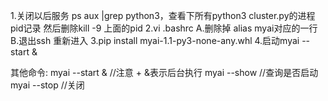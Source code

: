 1.关闭以后服务
ps aux |grep python3，查看下所有python3 cluster.py的进程pid记录
然后删除kill -9 上面的pid
2.vi .bashrc
  A.删除掉 alias myai对应的一行
  B.退出ssh 重新进入
3.pip install myai-1.1-py3-none-any.whl
4.启动myai --start &

其他命令:
myai --start & //注意 + &表示后台执行
myai --show //查询是否启动
myai --stop //关闭
